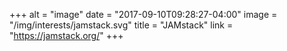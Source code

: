 +++
alt = "image"
date = "2017-09-10T09:28:27-04:00"
image = "/img/interests/jamstack.svg"
title = "JAMstack"
link = "https://jamstack.org/"
+++
